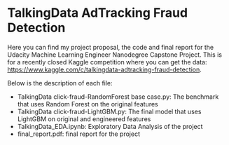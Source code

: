 # TalkingData AdTracking Fraud Detection
Here you can find my project proposal, the code and final report for the Udacity Machine Learning Engineer Nanodegree Capstone Project. 
This is for a recently closed Kaggle competition where you can get the data: https://www.kaggle.com/c/talkingdata-adtracking-fraud-detection.

Below is the description of each file:
* TalkingData click-fraud-RandomForest base case.py: The benchmark that uses Random Forest on the original features
* TalkingData click-fraud-LightGBM.py: The final model that uses LightGBM on original and engineered features
* TalkingData_EDA.ipynb: Exploratory Data Analysis of the project
* final_report.pdf: final report for the project
